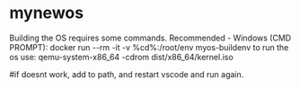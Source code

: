 # mynewos
Building the OS requires some commands.
Recommended - Windows (CMD PROMPT): docker run --rm -it -v %cd%:/root/env myos-buildenv
to run the os use: qemu-system-x86_64 -cdrom dist/x86_64/kernel.iso

#if doesnt work, add to path, and restart vscode and run again.
